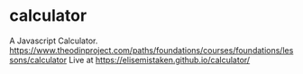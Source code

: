 # calculator
A Javascript Calculator. 
https://www.theodinproject.com/paths/foundations/courses/foundations/lessons/calculator 
Live at https://elisemistaken.github.io/calculator/